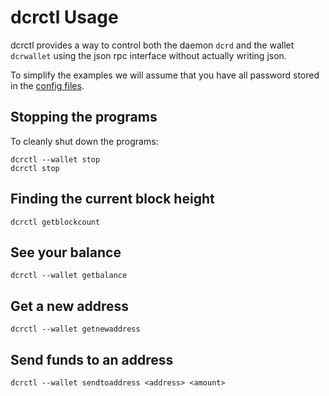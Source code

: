 # **<i class="fa fa-hdd-o"></i> dcrctl Usage**

dcrctl provides a way to control both the daemon `dcrd` and the wallet
`dcrwallet` using the json rpc interface without actually writing
json.

To simplify the examples we will assume that you have all password
stored in the [config files](/advanced/storing-login-details.md).

## <i class="fa fa-power-off"></i> Stopping the programs

To cleanly shut down the programs:

```no-highlight
dcrctl --wallet stop
dcrctl stop
```

## <i class="fa fa-arrow-up"></i> Finding the current block height

```no-highlight
dcrctl getblockcount
```

## <i class="fa fa-dollar"></i> See your balance

```no-highlight
dcrctl --wallet getbalance
```

## <i class="fa fa-inbox"></i> Get a new address

```no-highlight
dcrctl --wallet getnewaddress
```

## <i class="fa fa-rocket"></i> Send funds to an address

```
dcrctl --wallet sendtoaddress <address> <amount>
```

